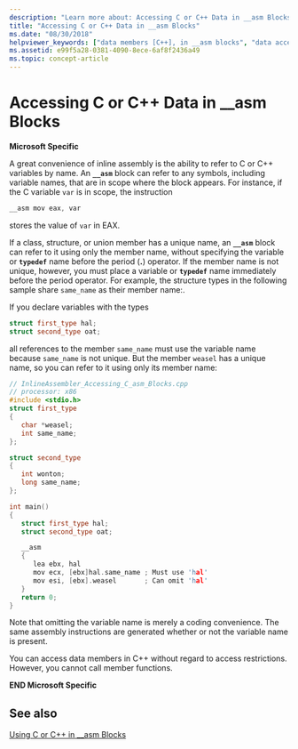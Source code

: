 ```yaml
---
description: "Learn more about: Accessing C or C++ Data in __asm Blocks"
title: "Accessing C or C++ Data in __asm Blocks"
ms.date: "08/30/2018"
helpviewer_keywords: ["data members [C++], in __asm blocks", "data access [C++], in __asm blocks", "__asm keyword [C++], data members", "structure types in __asm blocks"]
ms.assetid: e99f5a28-0381-4090-8ece-6af8f2436a49
ms.topic: concept-article
---
```

# Accessing C or C++ Data in __asm Blocks

**Microsoft Specific**

A great convenience of inline assembly is the ability to refer to C or C++ variables by name. An **`__asm`** block can refer to any symbols, including variable names, that are in scope where the block appears. For instance, if the C variable `var` is in scope, the instruction

```cpp
__asm mov eax, var
```

stores the value of `var` in EAX.

If a class, structure, or union member has a unique name, an **`__asm`** block can refer to it using only the member name, without specifying the variable or **`typedef`** name before the period (**.**) operator. If the member name is not unique, however, you must place a variable or **`typedef`** name immediately before the period operator. For example, the structure types in the following sample share `same_name` as their member name:.

If you declare variables with the types

```cpp
struct first_type hal;
struct second_type oat;
```

all references to the member `same_name` must use the variable name because `same_name` is not unique. But the member `weasel` has a unique name, so you can refer to it using only its member name:

```cpp
// InlineAssembler_Accessing_C_asm_Blocks.cpp
// processor: x86
#include <stdio.h>
struct first_type
{
   char *weasel;
   int same_name;
};

struct second_type
{
   int wonton;
   long same_name;
};

int main()
{
   struct first_type hal;
   struct second_type oat;

   __asm
   {
      lea ebx, hal
      mov ecx, [ebx]hal.same_name ; Must use 'hal'
      mov esi, [ebx].weasel       ; Can omit 'hal'
   }
   return 0;
}
```

Note that omitting the variable name is merely a coding convenience. The same assembly instructions are generated whether or not the variable name is present.

You can access data members in C++ without regard to access restrictions. However, you cannot call member functions.

**END Microsoft Specific**

## See also

[Using C or C++ in __asm Blocks](../../assembler/inline/using-c-or-cpp-in-asm-blocks.md)<br/>
